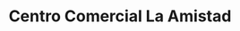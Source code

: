 ---
title: "Centro Comercial La Amistad"
url: /palma-soriano/centro-comercial-la-amistad/
shop: Einkaufszentrum
---